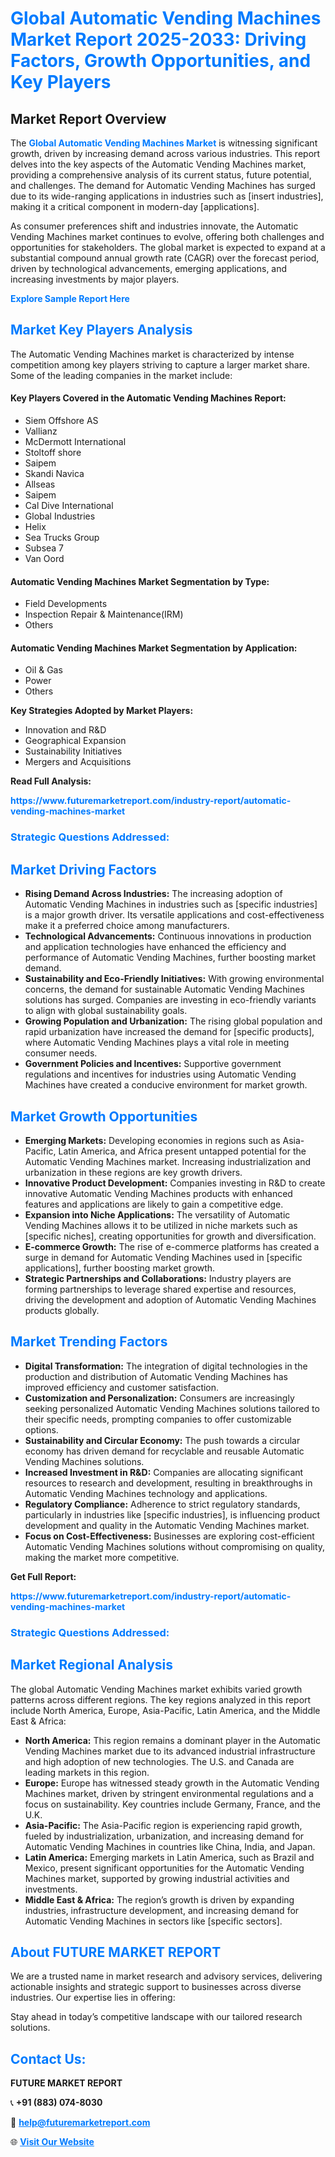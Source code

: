 <h1 style="color: #007BFF;">Global Automatic Vending Machines Market Report 2025-2033: Driving Factors, Growth Opportunities, and Key Players</h1>

<section id="overview">
<h2>Market Report Overview</h2>
<p>The <a href="https://www.futuremarketreport.com/industry-report/automatic-vending-machines-market" style="color: #007BFF; text-decoration: none;"><strong>Global Automatic Vending Machines Market</strong></a> is witnessing significant growth, driven by increasing demand across various industries. This report delves into the key aspects of the Automatic Vending Machines market, providing a comprehensive analysis of its current status, future potential, and challenges. The demand for Automatic Vending Machines has surged due to its wide-ranging applications in industries such as [insert industries], making it a critical component in modern-day [applications].</p>
<p>As consumer preferences shift and industries innovate, the Automatic Vending Machines market continues to evolve, offering both challenges and opportunities for stakeholders. The global market is expected to expand at a substantial compound annual growth rate (CAGR) over the forecast period, driven by technological advancements, emerging applications, and increasing investments by major players.</p>
</section>

<section id="overview">
<p><a href="https://www.futuremarketreport.com/request-sample/reportId=31894" style="color: #007BFF; text-decoration: none;"><strong>Explore Sample Report Here</strong></a></p>
</section>

<section id="key-players">
<h2 style="color: #007BFF;">Market Key Players Analysis</h2>
<p>The Automatic Vending Machines market is characterized by intense competition among key players striving to capture a larger market share. Some of the leading companies in the market include:</p>
<h4>Key Players Covered in the Automatic Vending Machines Report:</h4>
<ul><li>Siem Offshore AS</li><li>Vallianz</li><li>McDermott International</li><li>Stoltoff shore</li><li>Saipem</li><li>Skandi Navica</li><li>Allseas</li><li>Saipem</li><li>Cal Dive International</li><li>Global Industries</li><li>Helix</li><li>Sea Trucks Group</li><li>Subsea 7</li><li>Van Oord</li></ul>
<h4>Automatic Vending Machines Market Segmentation by Type:</h4>
<ul><li>Field Developments</li><li>Inspection Repair &amp; Maintenance(IRM)</li><li>Others</li></ul>

<h4>Automatic Vending Machines Market Segmentation by Application:</h4>
<ul><li>Oil &amp; Gas</li><li>Power</li><li>Others</li></ul>
<p><strong>Key Strategies Adopted by Market Players:</strong></p>
<ul>
<li>Innovation and R&D</li>
<li>Geographical Expansion</li>
<li>Sustainability Initiatives</li>
<li>Mergers and Acquisitions</li>
</ul>
</section>

<section>
<p><strong>Read Full Analysis: </strong></p><a href="https://www.futuremarketreport.com/industry-report/automatic-vending-machines-market" style="color: #007BFF; text-decoration: none;"><strong>https://www.futuremarketreport.com/industry-report/automatic-vending-machines-market</strong></a>
<h3 style="color: #007BFF;">Strategic Questions Addressed:</h3>
</section>

<section id="driving-factors">
<h2 style="color: #007BFF;">Market Driving Factors</h2>
<ul>
<li><strong>Rising Demand Across Industries:</strong> The increasing adoption of Automatic Vending Machines in industries such as [specific industries] is a major growth driver. Its versatile applications and cost-effectiveness make it a preferred choice among manufacturers.</li>
<li><strong>Technological Advancements:</strong> Continuous innovations in production and application technologies have enhanced the efficiency and performance of Automatic Vending Machines, further boosting market demand.</li>
<li><strong>Sustainability and Eco-Friendly Initiatives:</strong> With growing environmental concerns, the demand for sustainable Automatic Vending Machines solutions has surged. Companies are investing in eco-friendly variants to align with global sustainability goals.</li>
<li><strong>Growing Population and Urbanization:</strong> The rising global population and rapid urbanization have increased the demand for [specific products], where Automatic Vending Machines plays a vital role in meeting consumer needs.</li>
<li><strong>Government Policies and Incentives:</strong> Supportive government regulations and incentives for industries using Automatic Vending Machines have created a conducive environment for market growth.</li>
</ul>
</section>

<section id="growth-opportunities">
<h2 style="color: #007BFF;">Market Growth Opportunities</h2>
<ul>
<li><strong>Emerging Markets:</strong> Developing economies in regions such as Asia-Pacific, Latin America, and Africa present untapped potential for the Automatic Vending Machines market. Increasing industrialization and urbanization in these regions are key growth drivers.</li>
<li><strong>Innovative Product Development:</strong> Companies investing in R&D to create innovative Automatic Vending Machines products with enhanced features and applications are likely to gain a competitive edge.</li>
<li><strong>Expansion into Niche Applications:</strong> The versatility of Automatic Vending Machines allows it to be utilized in niche markets such as [specific niches], creating opportunities for growth and diversification.</li>
<li><strong>E-commerce Growth:</strong> The rise of e-commerce platforms has created a surge in demand for Automatic Vending Machines used in [specific applications], further boosting market growth.</li>
<li><strong>Strategic Partnerships and Collaborations:</strong> Industry players are forming partnerships to leverage shared expertise and resources, driving the development and adoption of Automatic Vending Machines products globally.</li>
</ul>
</section>

<section id="trending-factors">
<h2 style="color: #007BFF;">Market Trending Factors</h2>
<ul>
<li><strong>Digital Transformation:</strong> The integration of digital technologies in the production and distribution of Automatic Vending Machines has improved efficiency and customer satisfaction.</li>
<li><strong>Customization and Personalization:</strong> Consumers are increasingly seeking personalized Automatic Vending Machines solutions tailored to their specific needs, prompting companies to offer customizable options.</li>
<li><strong>Sustainability and Circular Economy:</strong> The push towards a circular economy has driven demand for recyclable and reusable Automatic Vending Machines solutions.</li>
<li><strong>Increased Investment in R&D:</strong> Companies are allocating significant resources to research and development, resulting in breakthroughs in Automatic Vending Machines technology and applications.</li>
<li><strong>Regulatory Compliance:</strong> Adherence to strict regulatory standards, particularly in industries like [specific industries], is influencing product development and quality in the Automatic Vending Machines market.</li>
<li><strong>Focus on Cost-Effectiveness:</strong> Businesses are exploring cost-efficient Automatic Vending Machines solutions without compromising on quality, making the market more competitive.</li>
</ul>
</section>

<section>
<p><strong>Get Full Report: </strong></p><a href="https://www.futuremarketreport.com/industry-report/automatic-vending-machines-market" style="color: #007BFF; text-decoration: none;"><strong>https://www.futuremarketreport.com/industry-report/automatic-vending-machines-market</strong></a>
<h3 style="color: #007BFF;">Strategic Questions Addressed:</h3>
</section>


<section id="regional-analysis">
<h2 style="color: #007BFF;">Market Regional Analysis</h2>
<p>The global Automatic Vending Machines market exhibits varied growth patterns across different regions. The key regions analyzed in this report include North America, Europe, Asia-Pacific, Latin America, and the Middle East & Africa:</p>
<ul>
<li><strong>North America:</strong> This region remains a dominant player in the Automatic Vending Machines market due to its advanced industrial infrastructure and high adoption of new technologies. The U.S. and Canada are leading markets in this region.</li>
<li><strong>Europe:</strong> Europe has witnessed steady growth in the Automatic Vending Machines market, driven by stringent environmental regulations and a focus on sustainability. Key countries include Germany, France, and the U.K.</li>
<li><strong>Asia-Pacific:</strong> The Asia-Pacific region is experiencing rapid growth, fueled by industrialization, urbanization, and increasing demand for Automatic Vending Machines in countries like China, India, and Japan.</li>
<li><strong>Latin America:</strong> Emerging markets in Latin America, such as Brazil and Mexico, present significant opportunities for the Automatic Vending Machines market, supported by growing industrial activities and investments.</li>
<li><strong>Middle East & Africa:</strong> The region’s growth is driven by expanding industries, infrastructure development, and increasing demand for Automatic Vending Machines in sectors like [specific sectors].</li>
</ul>
</section>

<footer>
<h2 style="color: #007BFF;">About FUTURE MARKET REPORT</h2>
<p>We are a trusted name in market research and advisory services, delivering actionable insights and strategic support to businesses across diverse industries. Our expertise lies in offering:</p>

<p>Stay ahead in today’s competitive landscape with our tailored research solutions.</p>

<h2 style="color: #007BFF;">Contact Us:</h2>
<p><strong>FUTURE MARKET REPORT</strong></p>
<p>📞 <strong>+91 (883) 074-8030</strong></p>
<p>📧 <strong><a href="mailto:help@futuremarketreport.com" style="color: #007BFF;">help@futuremarketreport.com</a></strong></p>
<p>🌐 <strong><a href="https://www.futuremarketreport.com/" style="color: #007BFF;">Visit Our Website</a></strong></p>
</footer>